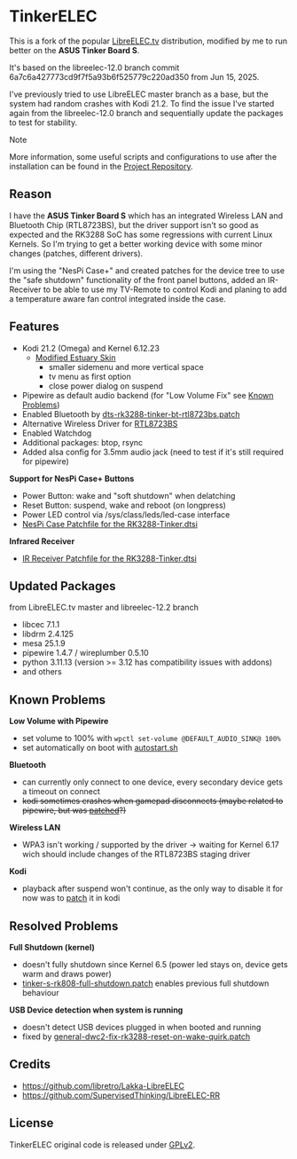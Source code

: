 # TinkerELEC

This is a fork of the popular [LibreELEC.tv](https://github.com/LibreELEC/LibreELEC.tv) distribution, modified by me to run better on the **ASUS Tinker Board S**.

It's based on the libreelec-12.0 branch commit 6a7c6a427773cd9f7f5a93b6f525779c220ad350 from Jun 15, 2025.

I've previously tried to use LibreELEC master branch as a base, but the system had random crashes with Kodi 21.2. To find the issue I've started again from the libreelec-12.0 branch and sequentially update the packages to test for stability.

> [!NOTE]
> More information, some useful scripts and configurations to use after the installation can be found in the [Project Repository](https://github.com/s7a7ic/TinkerELEC-Project).

## Reason

I have the **ASUS Tinker Board S** which has an integrated Wireless LAN and Bluetooth Chip (RTL8723BS), but the driver support isn't so good as expected and the RK3288 SoC has some regressions with current Linux Kernels. So I'm trying to get a better working device with some minor changes (patches, different drivers).

I'm using the "NesPi Case+" and created patches for the device tree to use the "safe shutdown" functionality of the front panel buttons, added an IR-Receiver to be able to use my TV-Remote to control Kodi and planing to add a temperature aware fan control integrated inside the case.

## Features

- Kodi 21.2 (Omega) and Kernel 6.12.23
  - [Modified Estuary Skin](packages/mediacenter/kodi-theme-Estuary)
    - smaller sidemenu and more vertical space
    - tv menu as first option
    - close power dialog on suspend
- Pipewire as default audio backend (for "Low Volume Fix" see [Known Problems](#known-problems))
- Enabled Bluetooth by [dts-rk3288-tinker-bt-rtl8723bs.patch](projects/Rockchip/patches/linux/tinker-s/dts-rk3288-tinker-bt-rtl8723bs.patch)
- Alternative Wireless Driver for [RTL8723BS](packages/tinkerelec/linux-drivers/RTL8723BS)
- Enabled Watchdog
- Additional packages: btop, rsync
- Added alsa config for 3.5mm audio jack (need to test if it's still required for pipewire)

**Support for NesPi Case+ Buttons**
- Power Button: wake and "soft shutdown" when delatching
- Reset Button: suspend, wake and reboot (on longpress)
- Power LED control via /sys/class/leds/led-case interface
- [NesPi Case Patchfile for the RK3288-Tinker.dtsi](projects/Rockchip/patches/linux/nespi-case/dts-rk3288-tinker-nespi-case.patch)

**Infrared Receiver**
- [IR Receiver Patchfile for the RK3288-Tinker.dtsi](projects/Rockchip/patches/linux/nespi-case/dts-rk3288-tinker-ir-receiver.patch)

## Updated Packages

from LibreELEC.tv master and libreelec-12.2 branch

- libcec 7.1.1
- libdrm 2.4.125
- mesa 25.1.9
- pipewire 1.4.7 / wireplumber 0.5.10
- python 3.11.13 (version >= 3.12 has compatibility issues with addons)
- and others

## Known Problems

**Low Volume with Pipewire**
* set volume to 100% with `wpctl set-volume @DEFAULT_AUDIO_SINK@ 100%`
* set automatically on boot with [autostart.sh](https://github.com/s7a7ic/TinkerELEC-Project/blob/main/scripts/autostart.sh)

**Bluetooth**
* can currently only connect to one device, every secondary device gets a timeout on connect
* ~~kodi sometimes crashes when gamepad disconnects (maybe related to pipewire, but was [patched](https://github.com/xbmc/xbmc/pull/26454)?)~~

**Wireless LAN**
* WPA3 isn't working / supported by the driver -> waiting for Kernel 6.17 wich should include changes of the RTL8723BS staging driver

**Kodi**
* playback after suspend won't continue, as the only way to disable it for now was to [patch](packages/mediacenter/kodi/patches/kodi-999.99-disable-resume-playerstate-after-suspend.patch) it in kodi

## Resolved Problems

**Full Shutdown (kernel)**
* doesn't fully shutdown since Kernel 6.5 (power led stays on, device gets warm and draws power)
* [tinker-s-rk808-full-shutdown.patch](projects/Rockchip/patches/linux/tinker-s/tinker-s-rk808-full-shutdown.patch) enables previous full shutdown behaviour

**USB Device detection when system is running**
* doesn't detect USB devices plugged in when booted and running
* fixed by [general-dwc2-fix-rk3288-reset-on-wake-quirk.patch](projects/Rockchip/patches/linux/tinker-s/general-dwc2-fix-rk3288-reset-on-wake-quirk.patch)

## Credits

* https://github.com/libretro/Lakka-LibreELEC
* https://github.com/SupervisedThinking/LibreELEC-RR

## License

TinkerELEC original code is released under [GPLv2](https://www.gnu.org/licenses/gpl-2.0.html).
